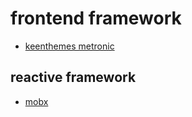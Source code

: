 # frontend framework

  - [keenthemes metronic](http://keenthemes.com/preview/metronic/ )

## reactive framework

   - [mobx](mobx/mobx.md)
